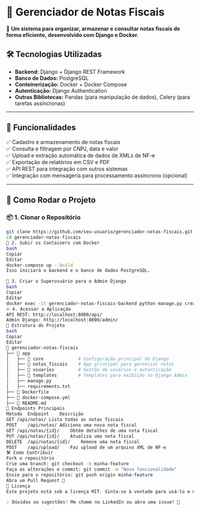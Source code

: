 # 📜 Gerenciador de Notas Fiscais  

🚀 **Um sistema para organizar, armazenar e consultar notas fiscais de forma eficiente, desenvolvido com Django e Docker.**  

## 🛠 Tecnologias Utilizadas  

- **Backend:** Django + Django REST Framework  
- **Banco de Dados:** PostgreSQL  
- **Conteinerização:** Docker + Docker Compose  
- **Autenticação:** Django Authentication  
- **Outras Bibliotecas:** Pandas (para manipulação de dados), Celery (para tarefas assíncronas)  

---

## 📌 Funcionalidades  

✅ Cadastro e armazenamento de notas fiscais  
✅ Consulta e filtragem por CNPJ, data e valor  
✅ Upload e extração automática de dados de XMLs de NF-e  
✅ Exportação de relatórios em CSV e PDF  
✅ API REST para integração com outros sistemas  
✅ Integração com mensageria para processamento assíncrono (opcional)  

---

## 🚀 Como Rodar o Projeto  

### 📦 1. Clonar o Repositório  
```bash
git clone https://github.com/seu-usuario/gerenciador-notas-fiscais.git
cd gerenciador-notas-fiscais
🐳 2. Subir os Containers com Docker
bash
Copiar
Editar
docker-compose up --build
Isso iniciará o backend e o banco de dados PostgreSQL.

🎯 3. Criar o Superusuário para o Admin Django
bash
Copiar
Editar
docker exec -it gerenciador-notas-fiscais-backend python manage.py createsuperuser
🔥 4. Acessar a Aplicação
API REST: http://localhost:8000/api/
Admin Django: http://localhost:8000/admin/
📂 Estrutura do Projeto
bash
Copiar
Editar
📁 gerenciador-notas-fiscais
├── 📂 app
│   ├── 📂 core             # Configuração principal do Django
│   ├── 📂 notas_fiscais    # App principal para gerenciar notas
│   ├── 📂 usuarios         # Gestão de usuários e autenticação
│   ├── 📂 templates        # Templates para exibição no Django Admin
│   ├── manage.py
│   ├── requirements.txt
├── 📜 Dockerfile
├── 📜 docker-compose.yml
├── 📜 README.md
📌 Endpoints Principais
Método	Endpoint	Descrição
GET	/api/notas/	Lista todas as notas fiscais
POST	/api/notas/	Adiciona uma nova nota fiscal
GET	/api/notas/{id}/	Obtém detalhes de uma nota fiscal
PUT	/api/notas/{id}/	Atualiza uma nota fiscal
DELETE	/api/notas/{id}/	Remove uma nota fiscal
POST	/api/upload/	Faz upload de um arquivo XML de NF-e
🛠 Como Contribuir
Fork o repositório
Crie uma branch: git checkout -b minha-feature
Faça as alterações e commit: git commit -m "Nova funcionalidade"
Envie para o repositório: git push origin minha-feature
Abra um Pull Request 🚀
📄 Licença
Este projeto está sob a licença MIT. Sinta-se à vontade para usá-lo e melhorá-lo!

💡 Dúvidas ou sugestões? Me chame no LinkedIn ou abra uma issue! 🚀

